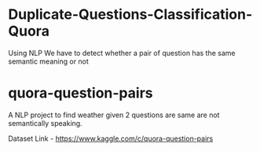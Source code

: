 # Duplicate-Questions-Classification-Quora
Using NLP We have to detect whether a pair of question has the same semantic meaning or not 
# quora-question-pairs
A NLP project to find weather given 2 questions are same are not semantically speaking.

Dataset Link - https://www.kaggle.com/c/quora-question-pairs
